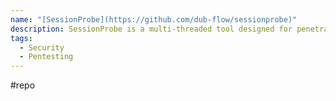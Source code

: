 ```yaml
---
name: "[SessionProbe](https://github.com/dub-flow/sessionprobe)"
description: SessionProbe is a multi-threaded tool designed for penetration testing and bug bounty hunting. It evaluates user privileges in web applications by taking a session token and checking access across a list of URLs, highlighting potential authorization issues.
tags:
  - Security
  - Pentesting
---
```

#repo